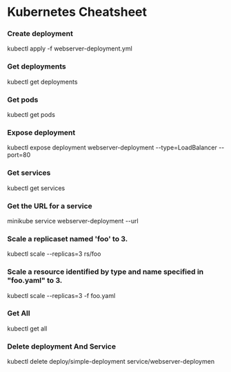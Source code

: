 # Kubernetes Cheatsheet

### Create deployment
kubectl apply -f webserver-deployment.yml

### Get deployments
kubectl get deployments

### Get pods
kubectl get pods

### Expose deployment
kubectl expose deployment webserver-deployment --type=LoadBalancer --port=80

### Get services
kubectl get services

### Get the URL for a service
minikube service webserver-deployment --url

### Scale a replicaset named 'foo' to 3.
kubectl scale --replicas=3 rs/foo

### Scale a resource identified by type and name specified in "foo.yaml" to 3.
kubectl scale --replicas=3 -f foo.yaml

### Get All
kubectl get all

### Delete deployment And Service
kubectl delete deploy/simple-deployment service/webserver-deploymen
